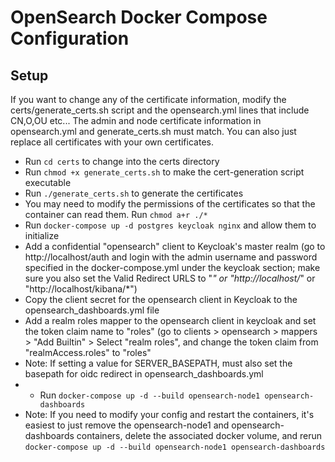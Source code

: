 # OpenSearch Docker Compose Configuration

## Setup

If you want to change any of the certificate information, modify the certs/generate_certs.sh script and the opensearch.yml lines that include CN,O,OU etc...  The admin and node certificate information in opensearch.yml and generate_certs.sh must match.
You can also just replace all certificates with your own certificates.
* Run `cd certs` to change into the certs directory
* Run `chmod +x generate_certs.sh` to make the cert-generation script executable
* Run `./generate_certs.sh` to generate the certificates
* You may need to modify the permissions of the certificates so that the container can read them.  Run `chmod a+r ./*`
* Run `docker-compose up -d postgres keycloak nginx` and allow them to initialize
* Add a confidential "opensearch" client to Keycloak's master realm (go to http://localhost/auth and login with the admin username and password specified in the docker-compose.yml under the keycloak section; make sure you also set the Valid Redirect URLS to "*" or "http://localhost/*" or "http://localhost/kibana/*")
* Copy the client secret for the opensearch client in Keycloak to the opensearch_dashboards.yml file
* Add a realm roles mapper to the opensearch client in keycloak and set the token claim name to "roles" (go to clients > opensearch > mappers > "Add Builtin" > Select "realm roles", and change the token claim from "realmAccess.roles" to "roles"
* Note: If setting a value for SERVER_BASEPATH, must also set the basepath for oidc redirect in opensearch_dashboards.yml
* * Run `docker-compose up -d --build opensearch-node1 opensearch-dashboards`
* Note: If you need to modify your config and restart the containers, it's easiest to just remove the opensearch-node1 and opensearch-dashboards containers, delete the associated docker volume, and rerun `docker-compose up -d --build opensearch-node1 opensearch-dashboards`
